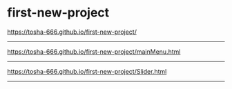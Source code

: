 # first-new-project
https://tosha-666.github.io/first-new-project/
***************************************************
https://tosha-666.github.io/first-new-project/mainMenu.html
***************************************************
https://tosha-666.github.io/first-new-project/Slider.html
***************************************************
